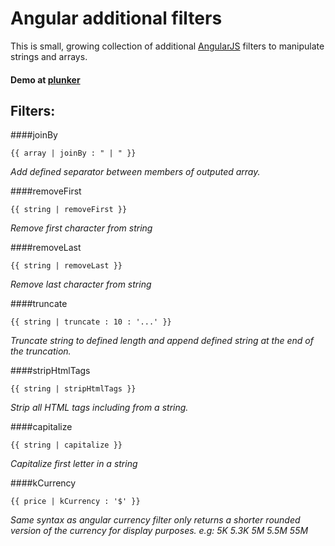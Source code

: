 # Angular additional filters

This is small, growing collection of additional [AngularJS](http://angularjs.org) filters to manipulate strings and arrays.

#### Demo at [plunker](http://plnkr.co/edit/gSGSTj7CPthecFlyeQ11?p=preview)

## Filters:

####joinBy
   
    {{ array | joinBy : " | " }}

_Add defined separator between members of outputed array._ 

####removeFirst

    {{ string | removeFirst }}

_Remove first character from string_

####removeLast

    {{ string | removeLast }}
    
_Remove last character from string_

####truncate

    {{ string | truncate : 10 : '...' }}

_Truncate string to defined length and append defined string at the end of the truncation._

####stripHtmlTags

    {{ string | stripHtmlTags }}

_Strip all HTML tags including from a string._

####capitalize

    {{ string | capitalize }}

_Capitalize first letter in a string_

####kCurrency

    {{ price | kCurrency : '$' }}

_Same syntax as angular currency filter only returns a shorter rounded version of the currency for display purposes. e.g: 5K 5.3K 5M 5.5M 55M_

